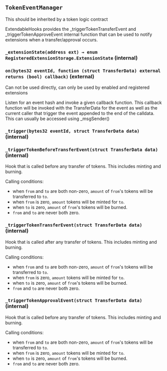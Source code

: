 ## `TokenEventManager`

This should be inherited by a token logic contract


ExtendableHooks provides the _triggerTokenTransferEvent and _triggerTokenApproveEvent internal
function that can be used to notify extensions when a transfer/approval occurs.


### `_extensionState(address ext) → enum RegisteredExtensionStorage.ExtensionState` (internal)





### `on(bytes32 eventId, function (struct TransferData) external returns (bool) callback)` (external)

Can not be used directly, can only be used by enabled and registered extensions


Listen for an event hash and invoke a given callback function. This callback function
will be invoked with the TransferData for the event as well as the current caller that trigger
the event appended to the end of the calldata. This can usually be accessed using _msgSender()

### `_trigger(bytes32 eventId, struct TransferData data)` (internal)





### `_triggerTokenBeforeTransferEvent(struct TransferData data)` (internal)



Hook that is called before any transfer of tokens. This includes
minting and burning.

Calling conditions:

- when `from` and `to` are both non-zero, `amount` of ``from``'s tokens
will be transferred to `to`.
- when `from` is zero, `amount` tokens will be minted for `to`.
- when `to` is zero, `amount` of ``from``'s tokens will be burned.
- `from` and `to` are never both zero.



### `_triggerTokenTransferEvent(struct TransferData data)` (internal)



Hook that is called after any transfer of tokens. This includes
minting and burning.

Calling conditions:

- when `from` and `to` are both non-zero, `amount` of ``from``'s tokens
will be transferred to `to`.
- when `from` is zero, `amount` tokens will be minted for `to`.
- when `to` is zero, `amount` of ``from``'s tokens will be burned.
- `from` and `to` are never both zero.



### `_triggerTokenApprovalEvent(struct TransferData data)` (internal)



Hook that is called before any transfer of tokens. This includes
minting and burning.

Calling conditions:

- when `from` and `to` are both non-zero, `amount` of ``from``'s tokens
will be transferred to `to`.
- when `from` is zero, `amount` tokens will be minted for `to`.
- when `to` is zero, `amount` of ``from``'s tokens will be burned.
- `from` and `to` are never both zero.







